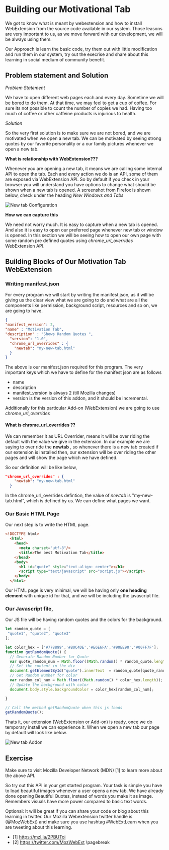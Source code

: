 # Building our Motivational Tab

We got to know what is meant by webextension and how to install WebExtension from the source code available in our system. Those leasons are very important to us, as we move forward with our development, we will be always using them.

Our Approach is learn the basic code, try them out with little modification and run them in our system, try out the execrise and share about this learning in social medium of community benefit.

## Problem statement and Solution

*Problem Statement*

We have to open different web pages each and every day. Sometime we will be bored to do them. At that time, we may feel to get a cup of coffee. For sure its not possible to count the number of copies we had. Having too much of coffee or other caffeine products is injurious to health. 

*Solution*

So the very first solution is to make sure we are not bored, and we are motivated when we open a new tab. We can be motivated by seeing strong quotes by our favorite personality or a our family pictures whenever we open a new tab.

**What is relationship with WebExtension???**

Whenever you are opening a new tab, it means we are calling some internal API to open the tab. Each and every action we do is an API, some of them are exposed via WebExtension API. So by default if you check in your browser you will understand you have options to change what should be shown when a new tab is opened. A screenshot from Firefox is shown below, check under the heading *New Windows and Tabs*

![New tab Configuration](images/new_tab_config.png)

**How we can capture this**

We need not worry much. It is easy to capture when a new tab is opened. And also it is easy to open our preferred page whenever new tab or window is opened. In this section we will be seeing how to open our own page with some random pre defined quotes using   *chrome_url_overrides* WebExtension API.

## Building Blocks of Our Motivation Tab WebExtension

### Writing manifest.json

For every program we will start by writing the manifest.json, as it will be giving us the clear view what we are going to do and what are all the components like permission, background script, resources and so on, we are going to have.

```json
{
"manifest_version": 2,
"name" : "Motivation Tab",
"description" : "Shows Random Quotes ",
  "version": "1.0",
  "chrome_url_overrides" : {
    "newtab": "my-new-tab.html"
  }
}
```

The above is our manifest.json required for this program. The very important keys which we have to define for the manifest json are as follows

- name
- description
- manifest_version is always 2 (till Mozilla changes)
- version  is the version of this addon, and it should be incremental.

Additionally for this particular Add-on (WebExtension) we are going to use *chrome_url_overrides*

#### What is chrome_url_overrides ??

We can remember it as URL Overrider, means it will be over riding the default with the value we give in the extension. In our example we are saying to  over ride the **newtab** , so whenever there is a new tab created if our extension is installed then, our extension will be over riding the other pages and will show the page which we have defined.

So our definition will be like below, 

```json
"chrome_url_overrides" : {
    "newtab": "my-new-tab.html"
  }
```

In the chrome_url_overrides defintion, the value of *newtab* is "my-new-tab.html", which is defined by us. We can define what pages we want.

### Our Basic HTML Page

Our next step is to write the HTML page.

```html
<!DOCTYPE html>
  <html>
    <head>
      <meta charset="utf-8"/>
      <title>The best Motivation Tab</title>
    </head>
    <body>
      <h1 id="quote" style="text-align: center"></h1>
      <script type="text/javascript" src="script.js"></script>
    </body>
  </html>
```

Our HTML page is very minimal, we will be having only **one heading element** with unique id for that, and we will be including the javascript file.

### Our Javascript file,

Our JS file will be having random quotes and the colors for the background.

```javascript
let random_quote = [
 "quote1", "quote2", "quote3"
];

let color_hex = ['#778899','#B0C4DE','#E6E6FA','#90EE90','#00FF7F'];
function getRandomQuote() {
  // Generate Random Number for Quote
  var quote_random_num = Math.floor((Math.random() * random_quote.length)); 
  // Set the content in the div
  document.getElementById("quote").innerText  = random_quote[quote_random_num];
  // Get Random Number for color
  var random_col_num = Math.floor((Math.random() * color_hex.length));
  // Update the background with color
  document.body.style.backgroundColor = color_hex[random_col_num];

}

// Call the method getRandomQuote when this js loads
getRandomQuote();
```

Thats it, our extension (WebExtension or Add-on) is ready, once we do temporary install we can experience it. When we open a new tab our page by default will look like below.

![New tab Addon](images/quote.png)

## Exercise

Make sure to visit Mozilla Developer Network (MDN) [1] to learn more about the above API.

So try out this API in your get started program. Your task is simple you have to load beautiful images whenever a user opens a new tab. We have already done opening Beautiful Quotes, instead of words you make it as image. Remembers visuals have more power compared to basic text words.

Optional: It will be great if you can share your code or blog about this learning in twitter. Our Mozilla Webextension twitter handle is (@MozWebExt) and make sure you use hashtag #WebExtLearn when you are tweeting about this learning. 

- [1] https://mzl.la/2PBUToi
- [2] https://twitter.com/MozWebExt 
\pagebreak
